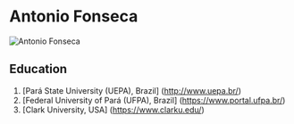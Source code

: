 # Antonio Fonseca

![Antonio Fonseca](./progile.jpg)

## Education

1. [Pará State University (UEPA), Brazil] (http://www.uepa.br/)
2. [Federal University of Pará (UFPA), Brazil] (https://www.portal.ufpa.br/)
3. [Clark University, USA] (https://www.clarku.edu/)
